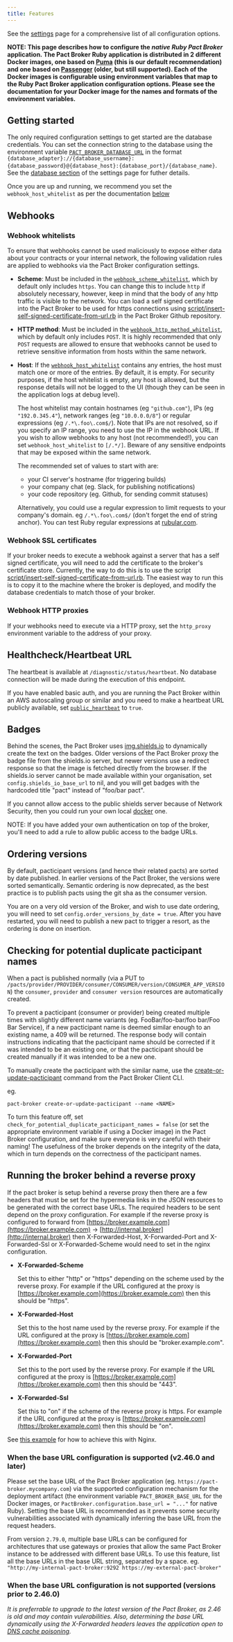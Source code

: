 ```yaml
---
title: Features
---
```


See the [settings](/pact_broker/configuration/settings) page for a comprehensive list of all configuration options.

__NOTE: This page describes how to configure the *native Ruby Pact Broker* application. The Pact Broker Ruby application is distributed in 2 different Docker images, one based on [Puma](/pact_broker/docker_images/pactfoundation) (this is our default recommendation) and one based on [Passenger](/pact_broker/docker_images/dius) (older, but still supported). Each of the Docker images is configurable using environment variables that map to the Ruby Pact Broker application configuration options. Please see the documentation for your Docker image for the names and formats of the environment variables.__

## Getting started

The only required configuration settings to get started are the database credentials. You can set the connection string to the database using the environment variable [`PACT_BROKER_DATABASE_URL`](/pact_broker/configuration/settings#database_url) in the format `{database_adapter}://{database_username}:{database_password}@{database_host}:{database_port}/{database_name}`. See the [database section](/pact_broker/configuration/settings#database) of the settings page for futher details.

Once you are up and running, we recommend you set the `webhook_host_whitelist` as per the documentation [below](#webhook-whitelists)

## Webhooks

### Webhook whitelists

To ensure that webhooks cannot be used maliciously to expose either data about your contracts or your internal network, the following validation rules are applied to webhooks via the Pact Broker configuration settings.

* **Scheme**: Must be included in the [`webhook_scheme_whitelist`](/pact_broker/configuration/settings#webhook_scheme_whitelist), which by default only includes `https`. You can change this to include `http` if absolutely necessary, however, keep in mind that the body of any http traffic is visible to the network. You can load a self signed certificate into the Pact Broker to be used for https connections using [script/insert-self-signed-certificate-from-url.rb](https://github.com/pact-foundation/pact_broker/blob/master/script/insert-self-signed-certificate-from-url.rb) in the Pact Broker Github repository.
* **HTTP method**: Must be included in the [`webhook_http_method_whitelist`](/pact_broker/configuration/settings#webhook_http_method_whitelist), which by default only includes `POST`. It is highly recommended that only `POST` requests are allowed to ensure that webhooks cannot be used to retrieve sensitive information from hosts within the same network.
* **Host**: If the [`webhook_host_whitelist`](/pact_broker/configuration/settings#webhook_host_whitelist) contains any entries, the host must match one or more of the entries. By default, it is empty. For security purposes, if the host whitelist is empty, any host is allowed, but the response details will not be logged to the UI \(though they can be seen in the application logs at debug level\).

  The host whitelist may contain hostnames \(eg `"github.com"`\), IPs \(eg `"192.0.345.4"`\), network ranges \(eg `"10.0.0.0/8"`\) or regular expressions \(eg `/.*\.foo\.com$/`\). Note that IPs are not resolved, so if you specify an IP range, you need to use the IP in the webhook URL. If you wish to allow webhooks to any host \(not recommended!\), you can set `webhook_host_whitelist` to `[/.*/]`. Beware of any sensitive endpoints that may be exposed within the same network.

  The recommended set of values to start with are:

  * your CI server's hostname \(for triggering builds\)
  * your company chat \(eg. Slack, for publishing notifications\)
  * your code repository \(eg. Github, for sending commit statuses\)

  Alternatively, you could use a regular expression to limit requests to your company's domain. eg `/.*\.foo\.com$/` \(don't forget the end of string anchor\). You can test Ruby regular expressions at [rubular.com](http://rubular.com).

### Webhook SSL certificates

If your broker needs to execute a webhook against a server that has a self signed certificate, you will need to add the certificate to the broker's certificate store. Currently, the way to do this is to use the script [script/insert-self-signed-certificate-from-url.rb](https://github.com/pact-foundation/pact_broker/blob/master/script/insert-self-signed-certificate-from-url.rb). The easiest way to run this is to copy it to the machine where the broker is deployed, and modify the database credentials to match those of your broker.

### Webhook HTTP proxies

If your webhooks need to execute via a HTTP proxy, set the `http_proxy` environment variable to the address of your proxy.

## Healthcheck/Heartbeat URL

The heartbeat is available at `/diagnostic/status/heartbeat`. No database connection will be made during the execution of this endpoint.

If you have enabled basic auth, and you are running the Pact Broker within an AWS autoscaling group or similar and you need to make a heartbeat URL publicly available, set [`public_heartbeat`](/pact_broker/configuration/settings#public_heartbeat) to `true`. 

## Badges

Behind the scenes, the Pact Broker uses [img.shields.io](https://img.shields.io) to dynamically create the text on the badges. Older versions of the Pact Broker proxy the badge file from the shields.io server, but newer versions use a redirect response so that the image is fetched directly from the browser. If the shields.io server cannot be made available within your organisation, set `config.shields_io_base_url` to nil, and you will get badges with the hardcoded title "pact" instead of "foo/bar pact".

If you cannot allow access to the public shields server because of Network Security, then you could run your own local [docker](https://github.com/beevelop/docker-shields) one.

NOTE: If you have added your own authentication on top of the broker, you'll need to add a rule to allow public access to the badge URLs.

## Ordering versions

By default, pacticipant versions \(and hence their related pacts\) are sorted by date published. In earlier versions of the Pact Broker, the versions were sorted semantically. Semantic ordering is now deprecated, as the best practice is to publish pacts using the git sha as the consumer version.

You are on a very old version of the Broker, and wish to use date ordering, you will need to set `config.order_versions_by_date = true`. After you have restarted, you will need to publish a new pact to trigger a resort, as the ordering is done on insertion.

## Checking for potential duplicate pacticipant names

When a pact is published normally \(via a PUT to `/pacts/provider/PROVIDER/consumer/CONSUMER/version/CONSUMER_APP_VERSION`\) the `consumer`, `provider` and `consumer version` resources are automatically created.

To prevent a pacticipant \(consumer or provider\) being created multiple times with slightly different name variants \(eg. FooBar/foo-bar/foo bar/Foo Bar Service\), if a new pacticipant name is deemed similar enough to an existing name, a 409 will be returned. The response body will contain instructions indicating that the pacticipant name should be corrected if it was intended to be an existing one, or that the pacticipant should be created manually if it was intended to be a new one.

To manually create the pacticipant with the similar name, use the [create-or-update-pacticipant](/pact_broker/client_cli/readme#create-or-update-pacticipant) command from the Pact Broker Client CLI.

eg.

```
pact-broker create-or-update-pacticipant --name <NAME>
```

To turn this feature off, set `check_for_potential_duplicate_pacticipant_names = false` (or set the appropriate environment variable if using a Docker image) in the Pact Broker configuration, and make sure everyone is very careful with their naming! The usefulness of the broker depends on the integrity of the data, which in turn depends on the correctness of the pacticipant names.

## Running the broker behind a reverse proxy

If the pact broker is setup behind a reverse proxy then there are a few headers that must be set for the hypermedia links in the JSON resources to be generated with the correct base URLs. The required headers to be sent depend on the proxy configuration. For example if the reverse proxy is configured to forward from [https://broker.example.com](https://broker.example.com) -&gt; [http://internal.broker](http://internal.broker) then X-Forwarded-Host, X-Forwarded-Port and X-Forwarded-Ssl or X-Forwarded-Scheme would need to set in the nginx configuration.

* **X-Forwarded-Scheme**

  Set this to either "http" or "https" depending on the scheme used by the reverse proxy. For example if the URL configured at the proxy is [https://broker.example.com](https://broker.example.com) then this should be "https".

* **X-Forwarded-Host**

  Set this to the host name used by the reverse proxy. For example if the URL configured at the proxy is [https://broker.example.com](https://broker.example.com) then this should be "broker.example.com".

* **X-Forwarded-Port**

  Set this to the port used by the reverse proxy. For example if the URL configured at the proxy is [https://broker.example.com](https://broker.example.com) then this should be "443".

* **X-Forwarded-Ssl**

  Set this to "on" if the scheme of the reverse proxy is https. For example if the URL configured at the proxy is [https://broker.example.com](https://broker.example.com) then this should be "on".

See [this example](https://github.com/DiUS/pact_broker-docker/issues/58#issuecomment-358819665) for how to achieve this with Nginx.

### When the base URL configuration is supported (v2.46.0 and later)

Please set the base URL of the Pact Broker application (eg. `https://pact-broker.mycompany.com`) via the supported configuration mechanism for the deployment artifact (the environment variable `PACT_BROKER_BASE_URL` for the Docker images, or `PactBroker.configuration.base_url = "..."` for native Ruby). Setting the base URL is recommended as it prevents some security vulnerabilities associated with dynamically inferring the base URL from the request headers.

From version `2.79.0`, multiple base URLs can be configured for architectures that use gateways or proxies that allow the same Pact Broker instance to be addressed with different base URLs. To use this feature, list all the base URLs in the base URL string, separated by a space. eg. `"http://my-internal-pact-broker:9292 https://my-external-pact-broker"`

### When the base URL configuration is not supported (versions prior to 2.46.0)

*It is preferrable to upgrade to the latest version of the Pact Broker, as 2.46 is old and may contain vulerabilities. Also, determining the base URL dynamically using the X-Forwarded headers leaves the application open to [DNS cache poisoning](https://www.cloudflare.com/learning/dns/dns-cache-poisoning/).*

